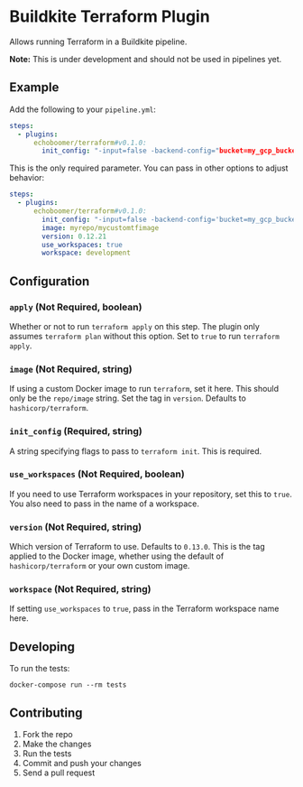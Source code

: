 # Buildkite Terraform Plugin

Allows running Terraform in a Buildkite pipeline.

**Note:** This is under development and should not be used in pipelines yet.

## Example

Add the following to your `pipeline.yml`:

```yml
steps:
  - plugins:
      echoboomer/terraform#v0.1.0:
        init_config: "-input=false -backend-config="bucket=my_gcp_bucket" -backend-config="prefix=my-prefix" -backend-config="credentials=sa.json"
```

This is the only required parameter. You can pass in other options to adjust behavior:

```yml
steps:
  - plugins:
      echoboomer/terraform#v0.1.0:
        init_config: "-input=false -backend-config='bucket=my_gcp_bucket' -backend-config='prefix=my-prefix' -backend-config='credentials=sa.json'"
        image: myrepo/mycustomtfimage
        version: 0.12.21
        use_workspaces: true
        workspace: development
```

## Configuration

### `apply` (Not Required, boolean)

Whether or not to run `terraform apply` on this step. The plugin only assumes `terraform plan` without this option. Set to `true` to run `terraform apply`.

### `image` (Not Required, string)

If using a custom Docker image to run `terraform`, set it here. This should only be the `repo/image` string. Set the tag in `version`. Defaults to `hashicorp/terraform`.

### `init_config` (Required, string)

A string specifying flags to pass to `terraform init`. This is required.

### `use_workspaces` (Not Required, boolean)

If you need to use Terraform workspaces in your repository, set this to `true`. You also need to pass in the name of a workspace.

### `version` (Not Required, string)

Which version of Terraform to use. Defaults to `0.13.0`. This is the tag applied to the Docker image, whether using the default of `hashicorp/terraform` or your own custom image.

### `workspace` (Not Required, string)

If setting `use_workspaces` to `true`, pass in the Terraform workspace name here.

## Developing

To run the tests:

```shell
docker-compose run --rm tests
```

## Contributing

1. Fork the repo
2. Make the changes
3. Run the tests
4. Commit and push your changes
5. Send a pull request

